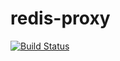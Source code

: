 # redis-proxy
[![Build Status](https://travis-ci.org/luoxiaojun1992/redis-proxy.svg?branch=master)](https://travis-ci.org/luoxiaojun1992/redis-proxy)
